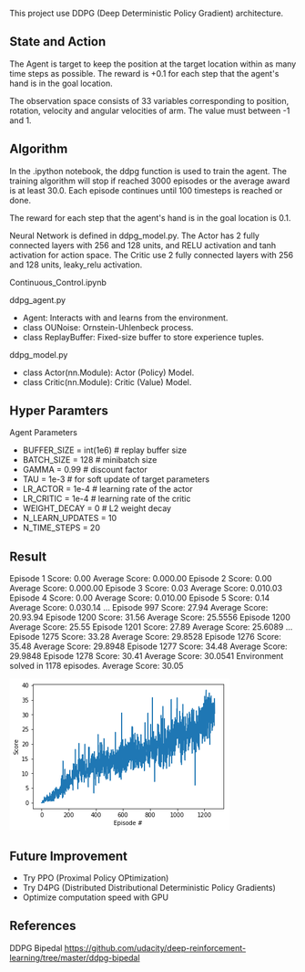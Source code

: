 
[image1]: ./result.png "ResultPlot"

This project use DDPG (Deep Deterministic Policy Gradient) architecture.

## State and Action
The Agent is target to keep the position at the target location within as many time steps as possible. The reward is +0.1 for each step that the agent's hand is in the goal location.

The observation space consists of 33 variables corresponding to position, rotation, velocity and angular velocities of arm. The value must between -1 and 1.

## Algorithm

In the .ipython notebook, the ddpg function is used to train the agent. The training algorithm will stop if reached 3000 episodes or the average award is at least 30.0. Each episode continues until 100 timesteps is reached or done.

The reward for each step that the agent's hand is in the goal location is 0.1.

Neural Network is defined in ddpg_model.py. The Actor has 2 fully connected layers with 256 and 128 units, and RELU activation and tanh activation for action space. The Critic use 2 fully connected layers with 256 and 128 units, leaky_relu activation.

Continuous_Control.ipynb

ddpg_agent.py

- Agent: Interacts with and learns from the environment.
- class OUNoise: Ornstein-Uhlenbeck process.
- class ReplayBuffer: Fixed-size buffer to store experience tuples.

ddpg_model.py

- class Actor(nn.Module): Actor (Policy) Model. 
- class Critic(nn.Module): Critic (Value) Model.

## Hyper Paramters

Agent Parameters

- BUFFER_SIZE = int(1e6)  # replay buffer size
- BATCH_SIZE = 128        # minibatch size
- GAMMA = 0.99            # discount factor
- TAU = 1e-3              # for soft update of target parameters
- LR_ACTOR = 1e-4         # learning rate of the actor 
- LR_CRITIC = 1e-4        # learning rate of the critic
- WEIGHT_DECAY = 0        # L2 weight decay
- N_LEARN_UPDATES = 10
- N_TIME_STEPS = 20


## Result

<p>
Episode 1	 Score: 0.00	Average Score: 0.000.00
Episode 2	 Score: 0.00	Average Score: 0.000.00
Episode 3	 Score: 0.03	Average Score: 0.010.03
Episode 4	 Score: 0.00	Average Score: 0.010.00
Episode 5	 Score: 0.14	Average Score: 0.030.14
...
Episode 997	 Score: 27.94	Average Score: 20.93.94
Episode 1200	 Score: 31.56	Average Score: 25.5556
Episode 1200	 Average Score: 25.55
Episode 1201	 Score: 27.89	Average Score: 25.6089
...
Episode 1275	 Score: 33.28	Average Score: 29.8528
Episode 1276	 Score: 35.48	Average Score: 29.8948
Episode 1277	 Score: 34.48	Average Score: 29.9848
Episode 1278	 Score: 30.41	Average Score: 30.0541
Environment solved in 1178 episodes. 	 Average Score: 30.05
</p>

![ResultPlot][image1]

## Future Improvement

- Try PPO (Proximal Policy OPtimization)
- Try D4PG (Distributed Distributional Deterministic Policy Gradients)
- Optimize computation speed with GPU 

## References
DDPG Bipedal
https://github.com/udacity/deep-reinforcement-learning/tree/master/ddpg-bipedal